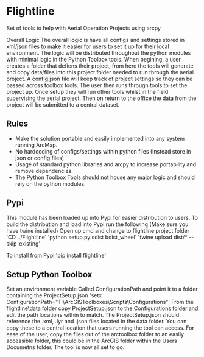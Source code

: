 # Flightline
Set of tools to help with Aerial Operation Projects using arcpy

Overall Logic
The overall logic is have all configs and settings stored in xml/json files to make it
easier for users to set it up for their local environment. The logic will be distributed throughout the python modules with minimal logic in the Python Toolbox tools.
When begining, a user creates a folder that defiens their project, from here the tools will generate and copy data/files into this project folder needed to run through the aerial project. A config.json file will keep track of project settings so they can be passed across toolbox tools.
The user then runs through tools to set the project up. Once setup they will run other tools whilst in the field supervising the aerial project. Then on return to the office the data from the project will be submitted to a central dataset.

## Rules
- Make the solution portable and easily implemented into any system running ArcMap.
- No hardcoding of configs/settings within python files (Instead store in json or config files)
- Usage of standard python libraries and arcpy to increase portability and remove dependencies.
- The Python Toolbox Tools should not house any major logic and should rely on the python modules.

## Pypi
This module has been loaded up into Pypi for easier distribution to users.
To build the distribution and load into Pypi run the following
(Make sure you have twine installed)
Open up cmd and change to flightline project folder
'CD ../Flightline'
'python setup.py sdist bdist_wheel'
'twine upload dist/* --skip-existing'

To install from Pypi
'pip install flightline' 


## Setup Python Toolbox
Set an environment variable Called ConfigurationPath and point it to a folder containing the ProjectSetup.json
'setx ConfigurationPath="T:\ArcGISToolboxes\Scripts\Configurations"'
From the flightline\data folder copy ProjectSetup.json to the Configurations folder and edit the path locations
within to match. The ProjectSetup.json should reference the .xml, .lyr and .json files located in the data
folder. You can copy these to a central location that users running the tool can access.
For ease of the user, copy the files out of the arctoolbox folder to an easily accessible folder,
this could be in the ArcGIS folder within the Users Documetns folder.
The tool is now all set to go.
